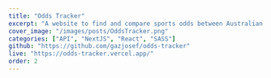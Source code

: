 ```yaml
---
title: "Odds Tracker"
excerpt: "A website to find and compare sports odds between Australian bookmakers."
cover_image: "/images/posts/OddsTracker.png"
categories: ["API", "NextJS", "React", "SASS"]
github: "https://github.com/gazjosef/odds-tracker"
live: "https://odds-tracker.vercel.app/"
order: 2
---
```

